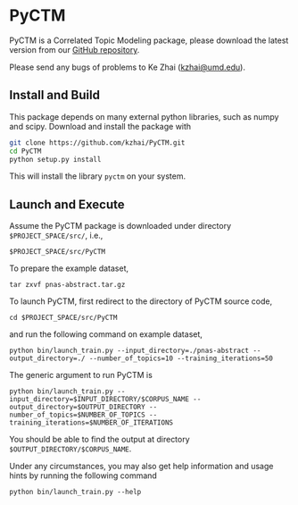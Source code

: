 PyCTM
==========

PyCTM is a Correlated Topic Modeling package, please download the latest version from our [GitHub repository](https://github.com/kzhai/PyCTM).

Please send any bugs of problems to Ke Zhai (kzhai@umd.edu).

Install and Build
----------

This package depends on many external python libraries, such as numpy and scipy.
Download and install the package with
```bash
git clone https://github.com/kzhai/PyCTM.git
cd PyCTM
python setup.py install
```

This will install the library `pyctm` on your system.

Launch and Execute
----------

Assume the PyCTM package is downloaded under directory ```$PROJECT_SPACE/src/```, i.e.,

	$PROJECT_SPACE/src/PyCTM

To prepare the example dataset,

	tar zxvf pnas-abstract.tar.gz

To launch PyCTM, first redirect to the directory of PyCTM source code,

	cd $PROJECT_SPACE/src/PyCTM

and run the following command on example dataset,

	python bin/launch_train.py --input_directory=./pnas-abstract --output_directory=./ --number_of_topics=10 --training_iterations=50

The generic argument to run PyCTM is

	python bin/launch_train.py --input_directory=$INPUT_DIRECTORY/$CORPUS_NAME --output_directory=$OUTPUT_DIRECTORY --number_of_topics=$NUMBER_OF_TOPICS --training_iterations=$NUMBER_OF_ITERATIONS

You should be able to find the output at directory ```$OUTPUT_DIRECTORY/$CORPUS_NAME```.

Under any circumstances, you may also get help information and usage hints by running the following command

	python bin/launch_train.py --help
	